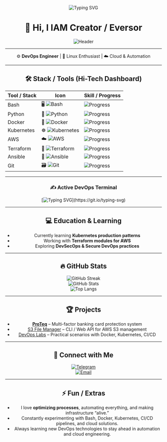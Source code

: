 <p align="center">
  <img src="https://readme-typing-svg.demolab.com?font=Fira+Code&weight=800&size=30&duration=4000&pause=1000&color=FF6CFF&center=true&vCenter=true&random=false&width=600&height=80&lines=Welcome+to+my+DevOps+Realm!;Innovating+with+Containers;Automating+the+Future;Cloud+Native+Wizard;Infrastructure+as+Code+Artist" alt="Typing SVG" />
</p>

<div align="center">

# 👋 Hi, I IAM Creator / Eversor

![Header](https://capsule-render.vercel.app/api?type=waving&color=gradient&height=220&section=header&text=Creator/Eversor&fontSize=60&fontAlignY=35&animation=blinking&desc=DevOps%20Engineer%20%7C%20Cloud%20Architect%20%7C%20Automation%20Expert&descSize=20&descAlignY=55)

---

⚙️ **DevOps Engineer** | 🐧 Linux Enthusiast | ☁️ Cloud & Automation  

---

## 🛠️ Stack / Tools (Hi-Tech Dashboard)

| Tool / Stack      | Icon | Skill / Progress |
|------------------|------|----------------|
| Bash             | 🖥️ ![Bash](https://img.shields.io/badge/Bash-4EAA25?style=for-the-badge&logo=gnu-bash&logoColor=white) | ![Progress](https://progress-bar.dev/85/?color=00FFCC&style=flat-square) |
| Python           | 🐍 ![Python](https://img.shields.io/badge/Python-3776AB?style=for-the-badge&logo=python&logoColor=white) | ![Progress](https://progress-bar.dev/90/?color=3776AB&style=flat-square) |
| Docker           | 🐳 ![Docker](https://img.shields.io/badge/Docker-2496ED?style=for-the-badge&logo=docker&logoColor=white) | ![Progress](https://progress-bar.dev/95/?color=2496ED&style=flat-square) |
| Kubernetes       | ☸️ ![Kubernetes](https://img.shields.io/badge/Kubernetes-326CE5?style=for-the-badge&logo=kubernetes&logoColor=white) | ![Progress](https://progress-bar.dev/90/?color=326CE5&style=flat-square) |
| AWS              | ☁️ ![AWS](https://img.shields.io/badge/AWS-FF9900?style=for-the-badge&logo=amazon-aws&logoColor=white) | ![Progress](https://progress-bar.dev/80/?color=FF9900&style=flat-square) |
| Terraform        | 🔧 ![Terraform](https://img.shields.io/badge/Terraform-623CE4?style=for-the-badge&logo=terraform&logoColor=white) | ![Progress](https://progress-bar.dev/75/?color=623CE4&style=flat-square) |
| Ansible          | 🤖 ![Ansible](https://img.shields.io/badge/Ansible-EE0000?style=for-the-badge&logo=ansible&logoColor=white) | ![Progress](https://progress-bar.dev/70/?color=EE0000&style=flat-square) |
| Git              | 🗃️ ![Git](https://img.shields.io/badge/Git-F05032?style=for-the-badge&logo=git&logoColor=white) | ![Progress](https://progress-bar.dev/95/?color=F05032&style=flat-square) |

---

### ✍️ Active DevOps Terminal
[![Typing SVG](https://readme-typing-svg.demolab.com?font=Fira+Code&pause=1000&color=00F7FF&width=600&lines=Deploying+containers...;Monitoring+clusters...;Securing+cloud...)](https://git.io/typing-svg)

---

## 💻 Education & Learning
- Currently learning **Kubernetes production patterns**  
- Working with **Terraform modules for AWS**  
- Exploring **DevSecOps & Secure DevOps practices**  

---

## 🔥 GitHub Stats
![GitHub Streak](https://streak-stats.demolab.com/?user=Guido737&theme=dark&hide_border=true)  
![GitHub Stats](https://github-readme-stats.vercel.app/api?username=Guido737&show_icons=true&theme=dark)  
![Top Langs](https://github-readme-stats.vercel.app/api/top-langs/?username=Guido737&layout=compact&theme=dark)  

---

## 🏆 Projects
- [**ProTeq**](https://github.com/Guido737/ProTeq) – Multi-factor banking card protection system  
- [S3 File Manager](https://github.com/Guido737/S3-File-Manager) – CLI / Web API for AWS S3 management  
- [DevOps Labs](https://github.com/Guido737/DevOps-Labs) – Practical scenarios with Docker, Kubernetes, CI/CD  

---

## 🤝 Connect with Me
[![Telegram](https://img.shields.io/badge/Telegram-blue?logo=telegram&logoColor=white)](https://t.me/Creator/Eversor/Satus/Finis)  
[![Email](https://img.shields.io/badge/Email-red?logo=gmail&logoColor=white)](mailto:secretmarsel@gmail.com)  

---

## ⚡ Fun / Extras
- I love **optimizing processes**, automating everything, and making infrastructure “alive.”  
- Constantly experimenting with Bash, Docker, Kubernetes, CI/CD pipelines, and cloud solutions.  
- Always learning new DevOps technologies to stay ahead in automation and cloud engineering.

